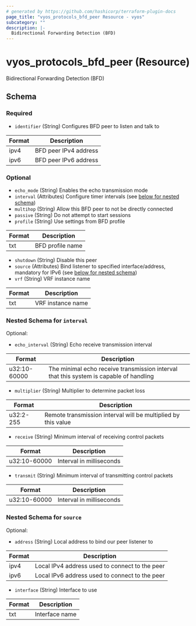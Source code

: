 ```yaml
---
# generated by https://github.com/hashicorp/terraform-plugin-docs
page_title: "vyos_protocols_bfd_peer Resource - vyos"
subcategory: ""
description: |-
  Bidirectional Forwarding Detection (BFD)
---
```


# vyos_protocols_bfd_peer (Resource)

Bidirectional Forwarding Detection (BFD)



<!-- schema generated by tfplugindocs -->
## Schema

### Required

- `identifier` (String) Configures BFD peer to listen and talk to

|  Format  |  Description  |
|----------|---------------|
|  ipv4  |  BFD peer IPv4 address  |
|  ipv6  |  BFD peer IPv6 address  |

### Optional

- `echo_mode` (String) Enables the echo transmission mode
- `interval` (Attributes) Configure timer intervals (see [below for nested schema](#nestedatt--interval))
- `multihop` (String) Allow this BFD peer to not be directly connected
- `passive` (String) Do not attempt to start sessions
- `profile` (String) Use settings from BFD profile

|  Format  |  Description  |
|----------|---------------|
|  txt  |  BFD profile name  |
- `shutdown` (String) Disable this peer
- `source` (Attributes) Bind listener to specified interface/address, mandatory for IPv6 (see [below for nested schema](#nestedatt--source))
- `vrf` (String) VRF instance name

|  Format  |  Description  |
|----------|---------------|
|  txt  |  VRF instance name  |

<a id="nestedatt--interval"></a>
### Nested Schema for `interval`

Optional:

- `echo_interval` (String) Echo receive transmission interval

|  Format  |  Description  |
|----------|---------------|
|  u32:10-60000  |  The minimal echo receive transmission interval that this system is capable of handling  |
- `multiplier` (String) Multiplier to determine packet loss

|  Format  |  Description  |
|----------|---------------|
|  u32:2-255  |  Remote transmission interval will be multiplied by this value  |
- `receive` (String) Minimum interval of receiving control packets

|  Format  |  Description  |
|----------|---------------|
|  u32:10-60000  |  Interval in milliseconds  |
- `transmit` (String) Minimum interval of transmitting control packets

|  Format  |  Description  |
|----------|---------------|
|  u32:10-60000  |  Interval in milliseconds  |


<a id="nestedatt--source"></a>
### Nested Schema for `source`

Optional:

- `address` (String) Local address to bind our peer listener to

|  Format  |  Description  |
|----------|---------------|
|  ipv4  |  Local IPv4 address used to connect to the peer  |
|  ipv6  |  Local IPv6 address used to connect to the peer  |
- `interface` (String) Interface to use

|  Format  |  Description  |
|----------|---------------|
|  txt  |  Interface name  |
